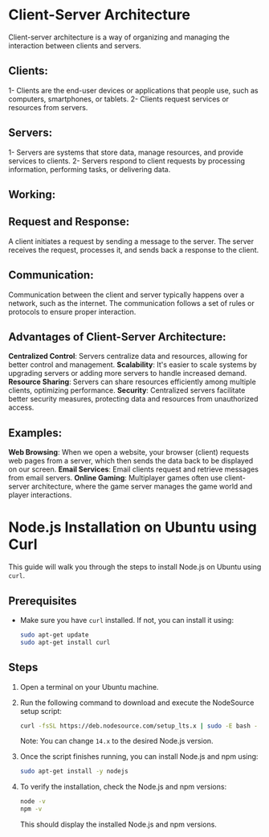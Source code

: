 # Client-Server Architecture

Client-server architecture is a way of organizing and managing the interaction between clients and servers.

## Clients: 
1- Clients are the end-user devices or applications that people use, such as computers, smartphones, or tablets.
2- Clients request services or resources from servers.

## Servers:
1- Servers are systems that store data, manage resources, and provide services to clients.
2- Servers respond to client requests by processing information, performing tasks, or delivering data.

## Working:

## Request and Response:
A client initiates a request by sending a message to the server.
The server receives the request, processes it, and sends back a response to the client.

## Communication:
Communication between the client and server typically happens over a network, such as the internet.
The communication follows a set of rules or protocols to ensure proper interaction.

## Advantages of Client-Server Architecture:
**Centralized Control**: Servers centralize data and resources, allowing for better control and management.
**Scalability**: It's easier to scale systems by upgrading servers or adding more servers to handle increased demand.
**Resource Sharing**: Servers can share resources efficiently among multiple clients, optimizing performance.
**Security**: Centralized servers facilitate better security measures, protecting data and resources from unauthorized access.

## Examples:
**Web Browsing**: When we open a website, your browser (client) requests web pages from a server, which then sends the data back to be displayed on our screen.
**Email Services**: Email clients request and retrieve messages from email servers.
**Online Gaming**: Multiplayer games often use client-server architecture, where the game server manages the game world and player interactions.

# Node.js Installation on Ubuntu using Curl

This guide will walk you through the steps to install Node.js on Ubuntu using `curl`.

## Prerequisites

- Make sure you have `curl` installed. If not, you can install it using:

    ```bash
    sudo apt-get update
    sudo apt-get install curl
    ```

## Steps

1. Open a terminal on your Ubuntu machine.

2. Run the following command to download and execute the NodeSource setup script:

    ```bash
    curl -fsSL https://deb.nodesource.com/setup_lts.x | sudo -E bash -
    ```

    Note: You can change `14.x` to the desired Node.js version.

3. Once the script finishes running, you can install Node.js and npm using:

    ```bash
    sudo apt-get install -y nodejs
    ```

4. To verify the installation, check the Node.js and npm versions:

    ```bash
    node -v
    npm -v
    ```

    This should display the installed Node.js and npm versions.
